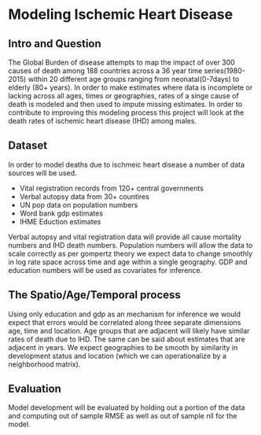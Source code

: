 # Modeling Ischemic Heart Disease 

## Intro and Question

The Global Burden of disease attempts to map the impact of over 300 causes of 
death among 188 countries across a 36 year time series(1980-2015) within 20
different age groups ranging from neonatal(0-7days) to elderly (80+ years). In 
order to  make estimates where data is incomplete or lacking across all ages,
times or geographies, rates of a singe cause of death is modeled and then used 
to impute missing estimates. In order to contribute to improving this modeling 
process this project will look at the death rates of ischemic heart disease 
(IHD) among males.

## Dataset  
In order to model deaths due to ischmeic heart disease a number of data sources 
will be used. 

- Vital registration records from 120+ central governments 
- Verbal autopsy data from 30+ countires 
- UN pop data on population numbers 
- Word bank gdp estimates 
- IHME Eduction estimates 

Verbal autopsy and vital registration data will provide all cause mortality 
numbers and IHD death numbers. Population numbers will allow the data to scale 
correctly as per gompertz theory we expect data to change smoothly in 
log rate space across time and age within a single geography. GDP and 
education numbers will be used as covariates for inference. 

## The Spatio/Age/Temporal process  
Using only education and gdp as an mechanism for inference we would expect that 
errors would be correlated along three separate dimensions age, time and 
location. Age groups that are adjacent will likely have similar rates of death
due to IHD. The same can be said about estimates that are adjacent in years. 
We expect geographies to be smooth by similarity in development status and 
location (which we can operationalize by a neighborhood matrix).

## Evaluation 
Model development will be evaluated by holding out a portion of the data and 
computing out of sample RMSE as well as out of sample nll for the model.